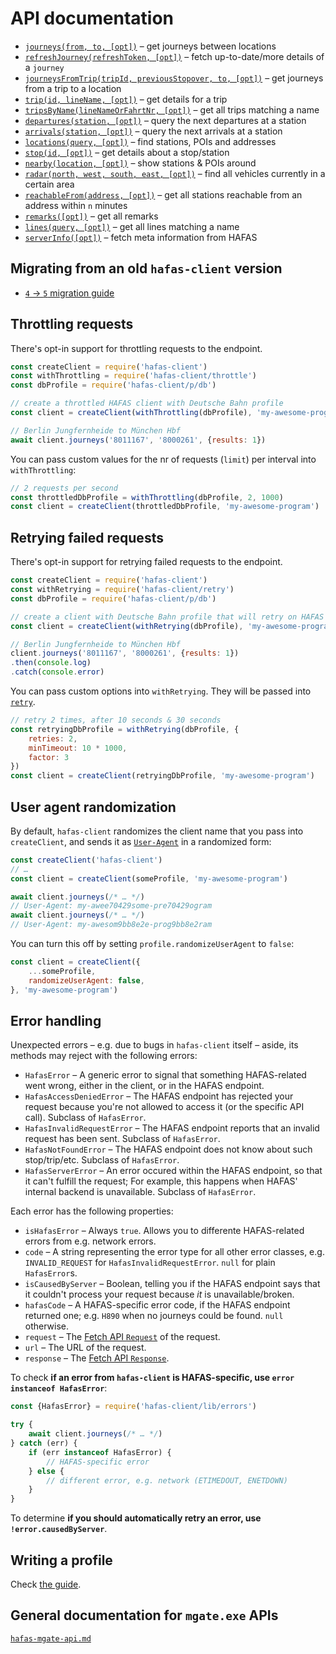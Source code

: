 # API documentation

- [`journeys(from, to, [opt])`](journeys.md) – get journeys between locations
- [`refreshJourney(refreshToken, [opt])`](refresh-journey.md) – fetch up-to-date/more details of a `journey`
- [`journeysFromTrip(tripId, previousStopover, to, [opt])`](journeys-from-trip.md) – get journeys from a trip to a location
- [`trip(id, lineName, [opt])`](trip.md) – get details for a trip
- [`tripsByName(lineNameOrFahrtNr, [opt])`](trips-by-name.md) – get all trips matching a name
- [`departures(station, [opt])`](departures.md) – query the next departures at a station
- [`arrivals(station, [opt])`](arrivals.md) – query the next arrivals at a station
- [`locations(query, [opt])`](locations.md) – find stations, POIs and addresses
- [`stop(id, [opt])`](stop.md) – get details about a stop/station
- [`nearby(location, [opt])`](nearby.md) – show stations & POIs around
- [`radar(north, west, south, east, [opt])`](radar.md) – find all vehicles currently in a certain area
- [`reachableFrom(address, [opt])`](reachable-from.md) – get all stations reachable from an address within `n` minutes
- [`remarks([opt])`](remarks.md) – get all remarks
- [`lines(query, [opt])`](lines.md) – get all lines matching a name
- [`serverInfo([opt])`](server-info.md) – fetch meta information from HAFAS

## Migrating from an old `hafas-client` version

- [`4` → `5` migration guide](migrating-to-5.md)

## Throttling requests

There's opt-in support for throttling requests to the endpoint.

```js
const createClient = require('hafas-client')
const withThrottling = require('hafas-client/throttle')
const dbProfile = require('hafas-client/p/db')

// create a throttled HAFAS client with Deutsche Bahn profile
const client = createClient(withThrottling(dbProfile), 'my-awesome-program')

// Berlin Jungfernheide to München Hbf
await client.journeys('8011167', '8000261', {results: 1})
```

You can pass custom values for the nr of requests (`limit`) per interval into `withThrottling`:

```js
// 2 requests per second
const throttledDbProfile = withThrottling(dbProfile, 2, 1000)
const client = createClient(throttledDbProfile, 'my-awesome-program')
```

## Retrying failed requests

There's opt-in support for retrying failed requests to the endpoint.

```js
const createClient = require('hafas-client')
const withRetrying = require('hafas-client/retry')
const dbProfile = require('hafas-client/p/db')

// create a client with Deutsche Bahn profile that will retry on HAFAS errors
const client = createClient(withRetrying(dbProfile), 'my-awesome-program')

// Berlin Jungfernheide to München Hbf
client.journeys('8011167', '8000261', {results: 1})
.then(console.log)
.catch(console.error)
```

You can pass custom options into `withRetrying`. They will be passed into [`retry`](https://github.com/tim-kos/node-retry#tutorial).

```js
// retry 2 times, after 10 seconds & 30 seconds
const retryingDbProfile = withRetrying(dbProfile, {
	retries: 2,
	minTimeout: 10 * 1000,
	factor: 3
})
const client = createClient(retryingDbProfile, 'my-awesome-program')
```

## User agent randomization

By default, `hafas-client` randomizes the client name that you pass into `createClient`, and sends it as [`User-Agent`](https://developer.mozilla.org/en-US/docs/Web/HTTP/Headers/User-Agent) in a randomized form:

```js
const createClient('hafas-client')
// …
const client = createClient(someProfile, 'my-awesome-program')

await client.journeys(/* … */)
// User-Agent: my-awee70429some-pre70429ogram
await client.journeys(/* … */)
// User-Agent: my-awesom9bb8e2e-prog9bb8e2ram
```

You can turn this off by setting `profile.randomizeUserAgent` to `false`:

```js
const client = createClient({
	...someProfile,
	randomizeUserAgent: false,
}, 'my-awesome-program')
```

## Error handling

Unexpected errors – e.g. due to bugs in `hafas-client` itself – aside, its methods may reject with the following errors:

- `HafasError` – A generic error to signal that something HAFAS-related went wrong, either in the client, or in the HAFAS endpoint.
- `HafasAccessDeniedError` – The HAFAS endpoint has rejected your request because you're not allowed to access it (or the specific API call). Subclass of `HafasError`.
- `HafasInvalidRequestError` – The HAFAS endpoint reports that an invalid request has been sent. Subclass of `HafasError`.
- `HafasNotFoundError` – The HAFAS endpoint does not know about such stop/trip/etc. Subclass of `HafasError`.
- `HafasServerError` – An error occured within the HAFAS endpoint, so that it can't fulfill the request; For example, this happens when HAFAS' internal backend is unavailable. Subclass of `HafasError`.

Each error has the following properties:

- `isHafasError` – Always `true`. Allows you to differente HAFAS-related errors from e.g. network errors.
- `code` – A string representing the error type for all other error classes, e.g. `INVALID_REQUEST` for `HafasInvalidRequestError`. `null` for plain `HafasError`s.
- `isCausedByServer` – Boolean, telling you if the HAFAS endpoint says that it couldn't process your request because *it* is unavailable/broken.
- `hafasCode` – A HAFAS-specific error code, if the HAFAS endpoint returned one; e.g. `H890` when no journeys could be found. `null` otherwise.
- `request` – The [Fetch API `Request`](https://developer.mozilla.org/en-US/docs/Web/API/Request) of the request.
- `url` – The URL of the request.
- `response` – The [Fetch API `Response`](https://developer.mozilla.org/en-US/docs/Web/API/Response).

To check **if an error from `hafas-client` is HAFAS-specific, use `error instanceof HafasError`**:

```js
const {HafasError} = require('hafas-client/lib/errors')

try {
	await client.journeys(/* … */)
} catch (err) {
	if (err instanceof HafasError) {
		// HAFAS-specific error
	} else {
		// different error, e.g. network (ETIMEDOUT, ENETDOWN)
	}
}
```

To determine **if you should automatically retry an error, use `!error.causedByServer`**.

## Writing a profile

Check [the guide](writing-a-profile.md).

## General documentation for `mgate.exe` APIs

[`hafas-mgate-api.md`](hafas-mgate-api.md)
